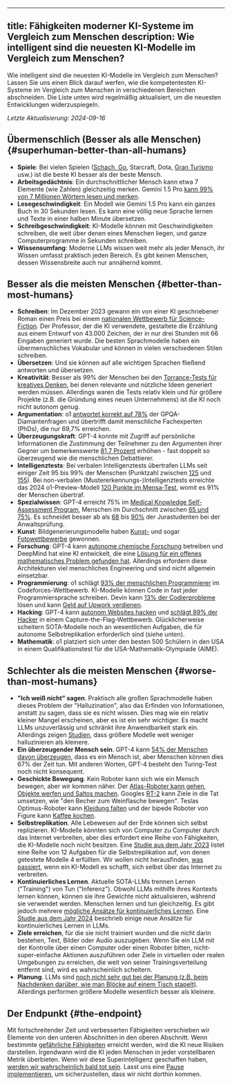 

---
title: Fähigkeiten moderner KI-Systeme im Vergleich zum Menschen
description: Wie intelligent sind die neuesten KI-Modelle im Vergleich zum Menschen?
---
Wie intelligent sind die neuesten KI-Modelle im Vergleich zum Menschen?
Lassen Sie uns einen Blick darauf werfen, wie die kompetentesten KI-Systeme im Vergleich zum Menschen in verschiedenen Bereichen abschneiden.
Die Liste unten wird regelmäßig aktualisiert, um die neuesten Entwicklungen widerzuspiegeln.

_Letzte Aktualisierung: 2024-09-16_

## Übermenschlich (Besser als alle Menschen) {#superhuman-better-than-all-humans}

- **Spiele**: Bei vielen Spielen ([Schach, Go](https://de.wikipedia.org/wiki/AlphaGo_Zero), Starcraft, Dota, [Gran Turismo](https://www.technologyreview.com/2022/07/19/1056176/sonys-racing-ai-destroyed-its-human-competitors-by-being-nice-and-fast/) usw.) ist die beste KI besser als der beste Mensch.
- **Arbeitsgedächtnis**: Ein durchschnittlicher Mensch kann etwa 7 Elemente (wie Zahlen) gleichzeitig merken. Gemini 1.5 Pro [kann 99% von 7 Millionen Wörtern lesen und merken](https://blog.google/technology/ai/google-gemini-next-generation-model-february-2024/#sundar-note).
- **Lesegeschwindigkeit**: Ein Modell wie Gemini 1.5 Pro kann ein ganzes Buch in 30 Sekunden lesen. Es kann eine völlig neue Sprache lernen und Texte in einer halben Minute übersetzen.
- **Schreibgeschwindigkeit**: KI-Modelle können mit Geschwindigkeiten schreiben, die weit über denen eines Menschen liegen, und ganze Computerprogramme in Sekunden schreiben.
- **Wissensumfang**: Moderne LLMs wissen weit mehr als jeder Mensch, ihr Wissen umfasst praktisch jeden Bereich. Es gibt keinen Menschen, dessen Wissensbreite auch nur annähernd kommt.

## Besser als die meisten Menschen {#better-than-most-humans}

- **Schreiben**: Im Dezember 2023 gewann ein von einer KI geschriebener Roman einen Preis bei einem [nationalen Wettbewerb für Science-Fiction](https://www.scmp.com/news/china/science/article/3245725/chinese-professor-used-ai-write-science-fiction-novel-then-it-won-national-award?campaign=3245725&module=perpetual_scroll_0&pgtype=article). Der Professor, der die KI verwendete, gestaltete die Erzählung aus einem Entwurf von 43.000 Zeichen, der in nur drei Stunden mit 66 Eingaben generiert wurde. Die besten Sprachmodelle haben ein übermenschliches Vokabular und können in vielen verschiedenen Stilen schreiben.
- **Übersetzen**: Und sie können auf alle wichtigen Sprachen fließend antworten und übersetzen.
- **Kreativität**: Besser als 99% der Menschen bei den [Torrance-Tests für kreatives Denken](https://neurosciencenews.com/ai-creativity-23585/), bei denen relevante und nützliche Ideen generiert werden müssen. Allerdings waren die Tests relativ klein und für größere Projekte (z.B. die Gründung eines neuen Unternehmens) ist die KI noch nicht autonom genug.
- **Argumentation**: o1 [antwortet korrekt auf 78%](https://openai.com/index/learning-to-reason-with-llms/) der GPQA-Diamantenfragen und übertrifft damit menschliche Fachexperten (PhDs), die nur 69,7% erreichen.
- **Überzeugungskraft**: GPT-4 konnte mit Zugriff auf persönliche Informationen die Zustimmung der Teilnehmer zu den Argumenten ihrer Gegner um bemerkenswerte [81,7 Prozent](https://arxiv.org/abs/2403.14380) erhöhen - fast doppelt so überzeugend wie die menschlichen Debattierer.
- **Intelligenztests**: Bei verbalen Intelligenztests übertrafen LLMs seit einiger Zeit 95 bis 99% der Menschen (Punktzahl zwischen [125](https://medium.com/@soltrinox/the-i-q-of-gpt4-is-124-approx-2a29b7e5821e) und [155](https://www.scientificamerican.com/article/i-gave-chatgpt-an-iq-test-heres-what-i-discovered/)). Bei non-verbalen (Mustererkennungs-)Intelligenztests erreichte das 2024 o1-Preview-Modell [120 Punkte im Mensa-Test](https://www.maximumtruth.org/p/massive-breakthrough-in-ai-intelligence), womit es 91% der Menschen übertraf.
- **Spezialwissen**: GPT-4 erreicht 75% im [Medical Knowledge Self-Assessment Program](https://openai.com/research/gpt-4), Menschen im Durchschnitt zwischen [65 und 75%](https://pubmed.ncbi.nlm.nih.gov/420438/). Es schneidet besser ab als [68](https://papers.ssrn.com/sol3/papers.cfm?abstract_id=4441311) bis [90%](https://law.stanford.edu/2023/04/19/gpt-4-passes-the-bar-exam-what-that-means-for-artificial-intelligence-tools-in-the-legal-industry/) der Jurastudenten bei der Anwaltsprüfung.
- **Kunst**: Bildgenerierungsmodelle haben [Kunst-](https://dataconomy.com/2022/09/26/ai-artwork-wins-art-competition) und sogar [Fotowettbewerbe](https://www.artnews.com/art-news/news/ai-generated-image-world-photography-organization-contest-artist-declines-award-1234664549) gewonnen.
- **Forschung**: GPT-4 kann [autonome chemische Forschung](https://www.nature.com/articles/s41586-023-06792-0) betreiben und DeepMind hat eine KI entwickelt, die eine [Lösung für ein offenes mathematisches Problem gefunden hat](https://www.nature.com/articles/s41586-023-06924-6). Allerdings erfordern diese Architekturen viel menschliches Engineering und sind nicht allgemein einsetzbar.
- **Programmierung**: o1 schlägt [93% der menschlichen Programmierer](https://medium.com/@marcelinohambali/tech-review-openai-o1-strawberry-a-new-phd-reasoning-model-783e88734d84) im Codeforces-Wettbewerb. KI-Modelle können Code in fast jeder Programmiersprache schreiben. Devin kann [13% der Codierprobleme](https://twitter.com/cognition_labs/status/1767548763134964000) lösen und kann [Geld auf Upwork verdienen](https://twitter.com/cognition_labs/status/1767548768734294113).
- **Hacking**: GPT-4 kann [autonom Websites hacken](https://arxiv.org/html/2402.06664v1) und [schlägt 89% der Hacker](https://arxiv.org/pdf/2402.11814.pdf) in einem Capture-the-Flag-Wettbewerb. Glücklicherweise scheitern SOTA-Modelle noch an wesentlichen Aufgaben, die für autonome Selbstreplikation erforderlich sind (siehe unten).
- **Mathematik**: o1 platziert sich unter den besten 500 Schülern in den USA in einem Qualifikationstest für die USA-Mathematik-Olympiade (AIME).

## Schlechter als die meisten Menschen {#worse-than-most-humans}

- **"Ich weiß nicht" sagen**. Praktisch alle großen Sprachmodelle haben dieses Problem der "Halluzination", also das Erfinden von Informationen, anstatt zu sagen, dass sie es nicht wissen. Dies mag wie ein relativ kleiner Mangel erscheinen, aber es ist ein sehr wichtiger. Es macht LLMs unzuverlässig und schränkt ihre Anwendbarkeit stark ein. Allerdings zeigen [Studien](https://arxiv.org/html/2403.04307v1), dass größere Modelle weit weniger halluzinieren als kleinere.
- **Ein überzeugender Mensch sein**. GPT-4 kann [54% der Menschen davon überzeugen](https://arxiv.org/abs/2405.08007), dass es ein Mensch ist, aber Menschen können dies 67% der Zeit tun. Mit anderen Worten, GPT-4 besteht den Turing-Test noch nicht konsequent.
- **Geschickte Bewegung**. Kein Roboter kann sich wie ein Mensch bewegen, aber wir kommen näher. Der [Atlas-Roboter kann gehen, Objekte werfen und Saltos machen](https://www.youtube.com/watch?v=-e1_QhJ1EhQ). Googles [RT-2](https://www.deepmind.com/blog/rt-2-new-model-translates-vision-and-language-into-action) kann Ziele in die Tat umsetzen, wie "den Becher zum Weinflasche bewegen". Teslas Optimus-Roboter kann [Kleidung falten](https://electrek.co/2024/01/15/tesla-optimus-robot-cant-build-cars-folding-clothes/) und der bipede Roboter von Figure kann [Kaffee kochen](https://www.youtube.com/watch?v=Q5MKo7Idsok).
- **Selbstreplikation**. Alle Lebewesen auf der Erde können sich selbst replizieren. KI-Modelle könnten sich von Computer zu Computer durch das Internet verbreiten, aber dies erfordert eine Reihe von Fähigkeiten, die KI-Modelle noch nicht besitzen. Eine [Studie aus dem Jahr 2023](https://arxiv.org/abs/2312.11671) listet eine Reihe von 12 Aufgaben für die Selbstreplikation auf, von denen getestete Modelle 4 erfüllten. Wir wollen nicht herausfinden, [was passiert](/xrisk), wenn ein KI-Modell es schafft, sich selbst über das Internet zu verbreiten.
- **Kontinuierliches Lernen**. Aktuelle SOTA-LLMs trennen Lernen ("Training") von Tun ("Inferenz"). Obwohl LLMs mithilfe ihres Kontexts lernen können, können sie ihre Gewichte nicht aktualisieren, während sie verwendet werden. Menschen lernen und tun gleichzeitig. Es gibt jedoch mehrere [mögliche Ansätze für kontinuierliches Lernen](https://arxiv.org/abs/2302.00487). Eine [Studie aus dem Jahr 2024](https://arxiv.org/html/2402.01364v2) beschrieb einige neue Ansätze für kontinuierliches Lernen in LLMs.
- **Ziele erreichen**, für die sie nicht trainiert wurden und die nicht darin bestehen, Text, Bilder oder Audio auszugeben. Wenn Sie ein LLM mit der Kontrolle über einen Computer oder einen Roboter bitten, nicht-super-einfache Aktionen auszuführen oder Ziele in virtuellen oder realen Umgebungen zu erreichen, die weit von seiner Trainingsverteilung entfernt sind, wird es wahrscheinlich scheitern.
- **Planung**. LLMs sind [noch nicht sehr gut bei der Planung (z.B. beim Nachdenken darüber, wie man Blöcke auf einem Tisch stapelt)](https://openreview.net/pdf?id=YXogl4uQUO). Allerdings performen größere Modelle wesentlich besser als kleinere.

## Der Endpunkt {#the-endpoint}

Mit fortschreitender Zeit und verbesserten Fähigkeiten verschieben wir Elemente von den unteren Abschnitten in den oberen Abschnitt.
Wenn bestimmte [gefährliche Fähigkeiten](/dangerous-capabilities) erreicht werden, wird die KI neue Risiken darstellen.
Irgendwann wird die KI jeden Menschen in jeder vorstellbaren Metrik überbieten.
Wenn wir diese Superintelligenz geschaffen haben, [werden wir wahrscheinlich bald tot sein](/ai-takeover).
Lasst uns eine [Pause implementieren](/proposal), um sicherzustellen, dass wir nicht dorthin kommen.